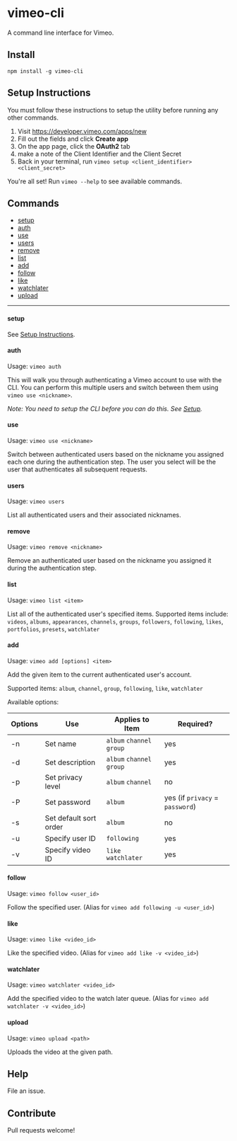 # vimeo-cli

A command line interface for Vimeo.

## Install

`npm install -g vimeo-cli`

## Setup Instructions

You must follow these instructions to setup the utility before running any other commands.

1. Visit https://developer.vimeo.com/apps/new
2. Fill out the fields and click **Create app**
4. On the app page, click the **OAuth2** tab
5. make a note of the Client Identifier and the Client Secret
6. Back in your terminal, run `vimeo setup <client_identifier> <client_secret>`

You're all set! Run `vimeo --help` to see available commands.

## Commands

* [setup](#setup)
* [auth](#auth)
* [use](#use)
* [users](#users)
* [remove](#remove)
* [list](#list)
* [add](#add)
* [follow](#follow)
* [like](#like)
* [watchlater](#watchlater)
* [upload](#upload)

* * * 

#### setup
See [Setup Instructions](#setup-instructions).

#### auth

Usage: `vimeo auth`

This will walk you through authenticating a Vimeo account to use with the CLI. You can perform this multiple users and switch between them using `vimeo use <nickname>`.

*Note: You need to setup the CLI before you can do this. See [Setup](#setup).*

#### use

Usage: `vimeo use <nickname>`

Switch between authenticated users based on the nickname you assigned each one during the authentication step. The user you select will be the user that authenticates all subsequent requests.

#### users

Usage: `vimeo users`

List all authenticated users and their associated nicknames.

#### remove

Usage: `vimeo remove <nickname>`

Remove an authenticated user based on the nickname you assigned it during the authentication step.

#### list

Usage: `vimeo list <item>`

List all of the authenticated user's specified items. Supported items include: `videos`, `albums`, `appearances`, `channels`, `groups`, `followers`, `following`, `likes`, `portfolios`, `presets`, `watchlater`

#### add

Usage: `vimeo add [options] <item>`

Add the given item to the current authenticated user's account. 

Supported items: `album`, `channel`, `group`, `following`, `like`, `watchlater`

Available options:

Options | Use | Applies to Item | Required?
---------- | --- | ----------- | --------
-n | Set name | `album` `channel` `group` | yes
-d | Set description | `album` `channel` `group` | yes
-p | Set privacy level | `album` `channel` | no
-P | Set password | `album` | yes (if `privacy` = `password`)
-s | Set default sort order | `album` | no
-u | Specify user ID | `following` | yes
-v | Specify video ID | `like` `watchlater` | yes

#### follow

Usage: `vimeo follow <user_id>`

Follow the specified user. (Alias for `vimeo add following -u <user_id>`)

#### like

Usage: `vimeo like <video_id>`

Like the specified video. (Alias for `vimeo add like -v <video_id>`)

#### watchlater

Usage: `vimeo watchlater <video_id>`

Add the specified video to the watch later queue. (Alias for `vimeo add watchlater -v <video_id>`)

#### upload

Usage: `vimeo upload <path>`

Uploads the video at the given path. 

## Help

File an issue.

## Contribute

Pull requests welcome!